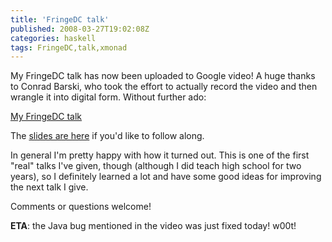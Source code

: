 ```yaml
---
title: 'FringeDC talk'
published: 2008-03-27T19:02:08Z
categories: haskell
tags: FringeDC,talk,xmonad
---
```


My FringeDC talk has now been uploaded to Google video!  A huge thanks to Conrad Barski, who took the effort to actually record the video and then wrangle it into digital form.  Without further ado:

<a href="http://video.google.com/videoplay?docid=335464970721710096&amp;pr=goog-sl">My FringeDC talk</a>

The <a href='http://byorgey.files.wordpress.com/2008/03/xmonad.pdf' title='FringeDC slides'>slides are here</a> if you'd like to follow along.

In general I'm pretty happy with how it turned out.  This is one of the first "real" talks I've given, though (although I did teach high school for two years), so I definitely learned a lot and have some good ideas for improving the next talk I give. 

Comments or questions welcome!

<b>ETA</b>: the Java bug mentioned in the video was just fixed today!  w00t!

